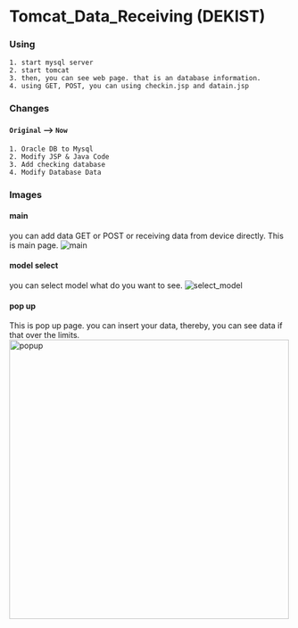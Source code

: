 # Tomcat_Data_Receiving (DEKIST)

### Using
```
1. start mysql server
2. start tomcat
3. then, you can see web page. that is an database information.
4. using GET, POST, you can using checkin.jsp and datain.jsp
```

### Changes

#### `Original` --> `Now`
```
1. Oracle DB to Mysql
2. Modify JSP & Java Code
3. Add checking database 
4. Modify Database Data
```

### Images
#### main
you can add data GET or POST or receiving data from device directly. 
This is main page.
![main](https://user-images.githubusercontent.com/54859580/125442642-5e0fb4fd-2c5e-4fd5-a894-caee887f9dea.png)


#### model select
you can select model what do you want to see. 
![select_model](https://user-images.githubusercontent.com/54859580/125442712-016389ff-ccce-4a64-9d13-00ef8c4f37fc.png)

#### pop up
This is pop up page. you can insert your data, thereby, you can see data if that over the limits.
<img width="501" alt="popup" src="https://user-images.githubusercontent.com/54859580/125442824-cf133641-fd8e-4f31-b691-de7770893a73.png">

